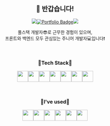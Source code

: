 <div align=center>
<h2>👋 반갑습니다!</h2>

<a href="mailto:rudwn5142@naver.com" target="_blank"><img src="https://img.shields.io/badge/rudwn5142@naver.com-aaaaa?style=flat-square&logo=Naver&logoColor=white"/></a>[![Portfolio Badge](https://img.shields.io/badge/Portfolio-F5F5F5?style=flat-square&logo=Notion&logoColor=black&link=https://www.notion.so/Geon-Lee-0a2ead807ec24791b5f75a5d0974fca8)](https://fate-chartreuse-2a7.notion.site/4f495e9c4b604673bd193f87b159f05f)<a href="mailto:gyeongju5142@gmail.com" target="_blank"><img src="https://img.shields.io/badge/gyeongju5142@gmail.com-EA4335?style=flat-square&logo=Gmail&logoColor=white"/></a>
<br>

풀스택 개발자😎로 근무한 경험이 있으며, <br>
프론트와 백엔드 모두 관심있는 주니어 개발자💻입니다❗

<br>

<h3>🌱Tech Stack🌱</h3>

<img height="35" src="https://img.shields.io/badge/-FFFFFF?style=flat-square&logo=javascript"/><img height="35" src="https://img.shields.io/badge/-FFFFFF?style=flat-square&logo=react"/><img height="35" src="https://img.shields.io/badge/-FFFFFF?style=flat-square&logo=python"/><img height="35" src="https://img.shields.io/badge/-FFFFFF?style=flat-square&logo=django&logoColor=black"/><img height="35" src="https://img.shields.io/badge/-FFFFFF?style=flat-square&logo=html5"/><img height="35" src="https://img.shields.io/badge/-FFFFFF?style=flat-square&logo=css3&logoColor=0000FF"/><img height="35" src="https://img.shields.io/badge/-FFFFFF?style=flat-square&logo=mysql"/>


<br>

<h3>🔭I've used🔭</h3>

<img height="35" src="https://img.shields.io/badge/-FFFFFF?style=flat-square&logo=slack&logoColor=4A154B"/><img height="35" src="https://img.shields.io/badge/-FFFFFF?style=flat-square&logo=notion&logoColor=black"/><img height="35" src="https://img.shields.io/badge/-FFFFFF?style=flat-square&logo=git"/><img height="35" src="https://img.shields.io/badge/-FFFFFF?style=flat-square&logo=github&logoColor=black"/><img height="35" src="https://img.shields.io/badge/-FFFFFF?style=flat-square&logo=postman"/><img height="35" src="https://img.shields.io/badge/-FFFFFF?style=flat-square&logo=Amazon S3"/>


</div>
